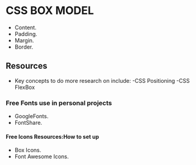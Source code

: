 # CSS BOX MODEL
 * Content.
 * Padding.
 * Margin.
 * Border.
 
## Resources                                    
*  Key concepts to do more research on include:
 -CSS Positioning
 -CSS FlexBox

 ### Free Fonts use in personal projects
 - GoogleFonts.
 - FontShare.

#### Free Icons Resources:How to set up
 - Box Icons.
 - Font Awesome Icons.